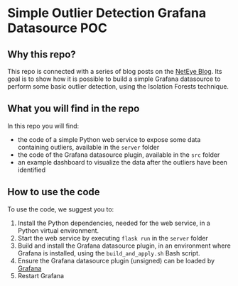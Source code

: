 # Simple Outlier Detection Grafana Datasource POC

## Why this repo?

This repo is connected with a series of blog posts on the 
[NetEye Blog](https://www.neteye-blog.com/). Its goal is to show how it is possible to
build a simple Grafana datasource to perform some basic outlier detection, using 
the Isolation Forests technique. 

## What you will find in the repo

In this repo you will find:

- the code of a simple Python web service to expose some data containing outliers, 
available in the `server` folder
- the code of the Grafana datasource plugin, available in the `src` folder
- an example dashboard to visualize the data after the outliers have been identified

## How to use the code

To use the code, we suggest you to:

1) Install the Python dependencies, needed for the web service, in a Python virtual
environment. 
2) Start the web service by executing `flask run` in the `server` folder
3) Build and install the Grafana datasource plugin, in an environment where Grafana is installed,
using the `build_and_apply.sh` Bash script.
4) Ensure the Grafana datasource plugin (unsigned) can be loaded by [Grafana](https://grafana.com/docs/grafana/latest/administration/plugin-management/#allow-unsigned-plugins)
5) Restart Grafana
